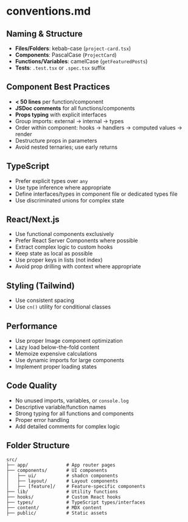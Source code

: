 # conventions.md

## Naming & Structure
- **Files/Folders**: kebab-case (`project-card.tsx`)
- **Components**: PascalCase (`ProjectCard`)
- **Functions/Variables**: camelCase (`getFeaturedPosts`)
- **Tests**: `.test.tsx` or `.spec.tsx` suffix

## Component Best Practices
- **< 50 lines** per function/component 
- **JSDoc comments** for all functions/components
- **Props typing** with explicit interfaces
- Group imports: external → internal → types
- Order within component: hooks → handlers → computed values → render
- Destructure props in parameters
- Avoid nested ternaries; use early returns

## TypeScript
- Prefer explicit types over `any`
- Use type inference where appropriate
- Define interfaces/types in component file or dedicated types file
- Use discriminated unions for complex state

## React/Next.js
- Use functional components exclusively
- Prefer React Server Components where possible
- Extract complex logic to custom hooks
- Keep state as local as possible
- Use proper keys in lists (not index)
- Avoid prop drilling with context where appropriate

## Styling (Tailwind)
- Use consistent spacing 
- Use `cn()` utility for conditional classes

## Performance
- Use proper Image component optimization
- Lazy load below-the-fold content
- Memoize expensive calculations
- Use dynamic imports for large components
- Implement proper loading states

## Code Quality
- No unused imports, variables, or `console.log`
- Descriptive variable/function names
- Strong typing for all functions and components
- Proper error handling
- Add detailed comments for complex logic

## Folder Structure
```
src/
├── app/              # App router pages
├── components/       # UI components
│   ├── ui/           # shadcn components
│   ├── layout/       # Layout components
│   ├── [feature]/    # Feature-specific components
├── lib/              # Utility functions
├── hooks/            # Custom React hooks
├── types/            # TypeScript types/interfaces
├── content/          # MDX content
├── public/           # Static assets
```
